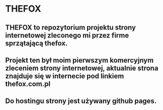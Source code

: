 # THEFOX
## THEFOX to repozytorium projektu strony internetowej zleconego mi przez firme sprzątającą thefox.
## Projekt ten był moim pierwszym komercyjnym zleceniem strony internetowej, aktualnie strona znajduje się w internecie pod linkiem thefox.com.pl
## Do hostingu strony jest używany github pages.
